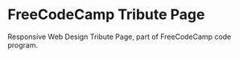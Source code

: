 # FreeCodeCamp Tribute Page

Responsive Web Design Tribute Page, part of FreeCodeCamp code program.
